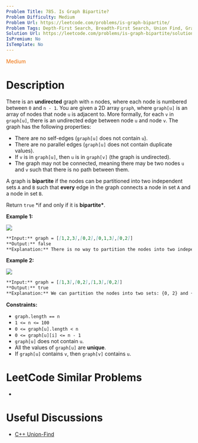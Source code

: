 ```yaml
---
Problem Title: 785. Is Graph Bipartite?
Problem Difficulty: Medium
Problem Url: https://leetcode.com/problems/is-graph-bipartite/
Problem Tags: Depth-First Search, Breadth-First Search, Union Find, Graph
Solution Url: https://leetcode.com/problems/is-graph-bipartite/solution/
IsPremium: No
IsTemplate: No
---
```


<span style="color: rgb(239, 108, 0);">Medium</span>

# Description

There is an **undirected** graph with `n` nodes, where each node is numbered
between `0` and `n - 1`. You are given a 2D array `graph`, where `graph[u]` is
an array of nodes that node `u` is adjacent to. More formally, for each `v` in
`graph[u]`, there is an undirected edge between node `u` and node `v`. The graph
has the following properties:

-   There are no self-edges (`graph[u]` does not contain `u`).
-   There are no parallel edges (`graph[u]` does not contain duplicate values).
-   If `v` is in `graph[u]`, then `u` is in `graph[v]` (the graph is undirected).
-   The graph may not be connected, meaning there may be two nodes `u` and `v`
    such that there is no path between them.

A graph is **bipartite** if the nodes can be partitioned into two independent
sets `A` and `B` such that **every** edge in the graph connects a node in set
`A` and a node in set `B`.

Return `true` \*if and only if it is **bipartite\***.

**Example 1:**

![](https://assets.leetcode.com/uploads/2020/10/21/bi2.jpg)

```markdown
**Input:** graph = [[1,2,3],[0,2],[0,1,3],[0,2]]
**Output:** false
**Explanation:** There is no way to partition the nodes into two independent sets such that every edge connects a node in one and a node in the other.
```

**Example 2:**

![](https://assets.leetcode.com/uploads/2020/10/21/bi1.jpg)

```markdown
**Input:** graph = [[1,3],[0,2],[1,3],[0,2]]
**Output:** true
**Explanation:** We can partition the nodes into two sets: {0, 2} and {1, 3}.
```

**Constraints:**

-   `graph.length == n`
-   `1 <= n <= 100`
-   `0 <= graph[u].length < n`
-   `0 <= graph[u][i] <= n - 1`
-   `graph[u]` does not contain `u`.
-   All the values of `graph[u]` are **unique**.
-   If `graph[u]` contains `v`, then `graph[v]` contains `u`.

# LeetCode Similar Problems

-   []()

# Useful Discussions

-   [C++ Union-Find](https://leetcode.com/problems/is-graph-bipartite/discuss/444764/C%2B%2B-Union-Find)
